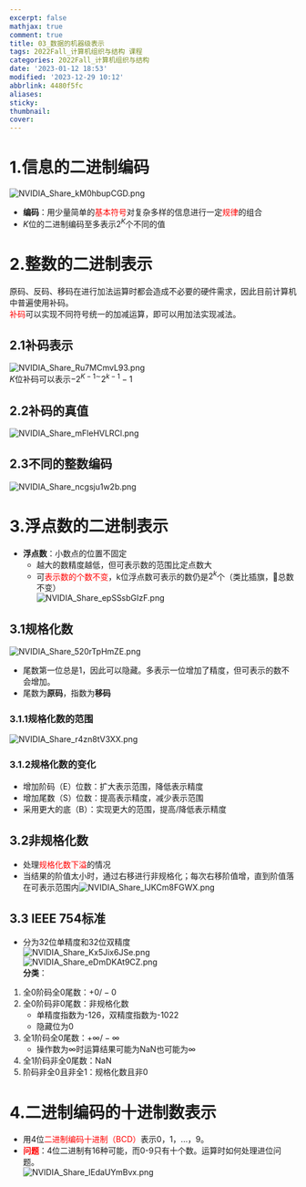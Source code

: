 ```yaml
---
excerpt: false
mathjax: true
comment: true
title: 03_数据的机器级表示
tags: 2022Fall_计算机组织与结构 课程
categories: 2022Fall_计算机组织与结构
date: '2023-01-12 18:53'
modified: '2023-12-29 10:12'
abbrlink: 4480f5fc
aliases:
sticky:
thumbnail:
cover:
---
```


# 1.信息的二进制编码

![NVIDIA_Share_kM0hbupCGD.png](https://chillcharlie-img.oss-cn-hangzhou.aliyuncs.com/img/NVIDIA_Share_kM0hbupCGD.png)

- **编码**：用少量简单的<font color="#ff0000">基本符号</font>对复杂多样的信息进行一定<font color="#ff0000">规律</font>的组合
- $K$位的二进制编码至多表示$2^K$个不同的值

# 2.整数的二进制表示

原码、反码、移码在进行加法运算时都会造成不必要的硬件需求，因此目前计算机中普遍使用补码。  
<font color="#ff0000">补码</font>可以实现不同符号统一的加减运算，即可以用加法实现减法。

## 2.1补码表示

![NVIDIA_Share_Ru7MCmvL93.png](https://chillcharlie-img.oss-cn-hangzhou.aliyuncs.com/img/NVIDIA_Share_Ru7MCmvL93.png)  
$K$位补码可以表示$-2^{K-1\sim}2^{k-1}-1$

## 2.2补码的真值

![NVIDIA_Share_mFleHVLRCl.png](https://chillcharlie-img.oss-cn-hangzhou.aliyuncs.com/img/NVIDIA_Share_mFleHVLRCl.png)

## 2.3不同的整数编码

![NVIDIA_Share_ncgsju1w2b.png](https://chillcharlie-img.oss-cn-hangzhou.aliyuncs.com/img/NVIDIA_Share_ncgsju1w2b.png)

# 3.浮点数的二进制表示

- **浮点数**：小数点的位置不固定
	- 越大的数精度越低，但可表示数的范围比定点数大
	- 可<font color="#ff0000">表示数的个数不变</font>，k位浮点数可表示的数仍是$2^k$个（类比插旗，🚩总数不变）  
![NVIDIA_Share_epSSsbGIzF.png](https://chillcharlie-img.oss-cn-hangzhou.aliyuncs.com/img/NVIDIA_Share_epSSsbGIzF.png)

## 3.1规格化数

![NVIDIA_Share_520rTpHmZE.png](https://chillcharlie-img.oss-cn-hangzhou.aliyuncs.com/img/NVIDIA_Share_520rTpHmZE.png)

- 尾数第一位总是1，因此可以隐藏。多表示一位增加了精度，但可表示的数不会增加。
- 尾数为**原码**，指数为**移码**

### 3.1.1规格化数的范围

![NVIDIA_Share_r4zn8tV3XX.png](https://chillcharlie-img.oss-cn-hangzhou.aliyuncs.com/img/NVIDIA_Share_r4zn8tV3XX.png)

### 3.1.2规格化数的变化

- 增加阶码（E）位数：扩大表示范围，降低表示精度
- 增加尾数（S）位数：提高表示精度，减少表示范围
- 采用更大的底（B）：实现更大的范围，提高/降低表示精度

## 3.2非规格化数

- 处理<font color="#ff0000">规格化数下溢</font>的情况
- 当结果的阶值太小时，通过右移进行非规格化；每次右移阶值增，直到阶值落在可表示范围内![NVIDIA_Share_IJKCm8FGWX.png](https://chillcharlie-img.oss-cn-hangzhou.aliyuncs.com/img/NVIDIA_Share_IJKCm8FGWX.png)

## 3.3 IEEE 754标准

- 分为32位单精度和32位双精度  
![NVIDIA_Share_Kx5Jix6JSe.png](https://chillcharlie-img.oss-cn-hangzhou.aliyuncs.com/img/NVIDIA_Share_Kx5Jix6JSe.png)  
![NVIDIA_Share_eDmDKAt9CZ.png](https://chillcharlie-img.oss-cn-hangzhou.aliyuncs.com/img/NVIDIA_Share_eDmDKAt9CZ.png)  
**分类**：
1. 全0阶码全0尾数：$+0/-0$
2. 全0阶码非0尾数：非规格化数
	- 单精度指数为-126，双精度指数为-1022
	- 隐藏位为0
3. 全1阶码全0尾数：$+\infty/-\infty$
	- 操作数为$\infty$时运算结果可能为NaN也可能为$\infty$
4. 全1阶码非全0尾数：NaN
5. 阶码非全0且非全1：规格化数且非0

# 4.二进制编码的十进制数表示

- 用4位<font color="#ff0000">二进制编码十进制（BCD）</font>表示0，1，...，9。
- **<font color="#ff0000">问题</font>**：4位二进制有16种可能，而0-9只有十个数。运算时如何处理进位问题。  
![NVIDIA_Share_lEdaUYmBvx.png](https://chillcharlie-img.oss-cn-hangzhou.aliyuncs.com/img/NVIDIA_Share_lEdaUYmBvx.png)
